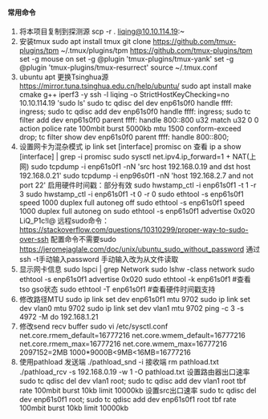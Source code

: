 #### 常用命令
1. 将本项目复制到探测源
scp -r . liqing@10.10.114.19:~
2. 安装tmux
sudo apt install tmux
git clone https://github.com/tmux-plugins/tpm ~/.tmux/plugins/tpm
https://github.com/tmux-plugins/tpm
set -g mouse on
set -g @plugin 'tmux-plugins/tmux-yank'
set -g @plugin 'tmux-plugins/tmux-resurrect'
source ~/.tmux.conf
3. ubuntu apt
更换Tsinghua源 https://mirror.tuna.tsinghua.edu.cn/help/ubuntu/
sudo apt install make cmake g++ iperf3 -y
ssh -l liqing -o StrictHostKeyChecking=no 10.10.114.19 'sudo ls'
sudo tc qdisc del dev enp61s0f0 handle ffff: ingress; sudo tc qdisc add dev enp61s0f0 handle ffff: ingress; sudo tc filter add dev enp61s0f0 parent ffff: handle 800::800 u32 match u32 0 0 action police rate 100mbit burst 5000kb mtu 1500 conform-exceed drop; tc filter show dev enp61s0f0 parent ffff: handle 800::800;
4. 设置网卡为混杂模式
ip link set [interface] promisc on
查看
ip a show [interface] | grep -i promisc
sudo sysctl net.ipv4.ip_forward=1 + NAT(上网)
sudo tcpdump -i enp61s0f1 -nN 'src host 192.168.0.19 and dst host 192.168.0.21'
sudo tcpdump -i enp96s0f1 -nN 'host 192.168.2.7 and not port 22'
启用硬件时间戳：部分有效
sudo hwstamp_ctl -i enp61s0f1 -t 1 -r 3
sudo hwstamp_ctl -i enp61s0f1 -t 0 -r 0
sudo ethtool -s enp61s0f1 speed 1000 duplex full autoneg off
sudo ethtool -s enp61s0f1 speed 1000 duplex full autoneg on
sudo ethtool -s enp61s0f1 advertise 0x020
LiQ_P1c!l@
远程sudo命令：https://stackoverflow.com/questions/10310299/proper-way-to-sudo-over-ssh
配置命令不需要sudo
https://jeromejaglale.com/doc/unix/ubuntu_sudo_without_password
通过ssh -t手动输入password
手动输入改为从文件读取
1. 显示网卡信息
sudo lspci | grep Network
sudo lshw -class network
sudo ethtool -s enp61s0f1 advertise 0x020
sudo ethtool -k enp61s0f1 #查看tso gso状态
sudo ethtool -T enp61s0f1 #查看硬件时间戳支持
6. 修改路径MTU
sudo ip link set dev enp61s0f1 mtu 9702
sudo ip link set dev vlan0 mtu 9702
sudo ip link set dev vlan1 mtu 9702
ping -c 3 -s 4972 -M do 192.168.1.21
7. 修改send recv buffer
sudo vi /etc/sysctl.conf
net.core.rmem_default=16777216
net.core.wmem_default=16777216
net.core.rmem_max=16777216
net.core.wmem_max=16777216
2097152=2MB
1000*9000B<9MB<16MB=16777216
8. 使用pathload
发送端
./pathload_snd -i
接收端
rm pathload.txt
./pathload_rcv -s 192.168.0.19 -w 1 -O pathload.txt
设置路由器出口速率
sudo tc qdisc del dev vlan1 root; sudo tc qdisc add dev vlan1 root tbf rate 100mbit burst 10kb limit 10000kb
设置src出口速率
sudo tc qdisc del dev enp61s0f1 root; sudo tc qdisc add dev enp61s0f1 root tbf rate 100mbit burst 10kb limit 10000kb